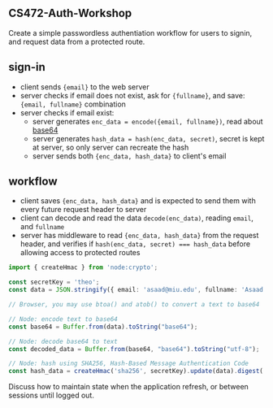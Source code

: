 ## CS472-Auth-Workshop
Create a simple passwordless authentiation workflow for users to signin, and request data from a protected route.

## sign-in
* client sends `{email}` to the web server
* server checks if email does not exist, ask for `{fullname}`, and save: `{email, fullname}` combination
* server checks if email exist:
  * server generates `enc_data = encode({email, fullname})`, read about [base64](https://stackoverflow.com/questions/201479/what-is-base-64-encoding-used-for)
  * server generates `hash_data = hash(enc_data, secret)`, secret is kept at server, so only server can recreate the hash
  * server sends both `{enc_data, hash_data}` to client's email

## workflow
* client saves `{enc_data, hash_data}` and is expected to send them with every future request header to server
* client can decode and read the data `decode(enc_data)`, reading `email`, and `fullname`
* server has middleware to read `{enc_data, hash_data}` from the request header, and verifies if `hash(enc_data, secret) === hash_data` before allowing access to protected routes

```typescript
import { createHmac } from 'node:crypto';

const secretKey = 'theo';
const data = JSON.stringify({ email: 'asaad@miu.edu', fullname: 'Asaad Saad' });

// Browser, you may use btoa() and atob() to convert a text to base64

// Node: encode text to base64
const base64 = Buffer.from(data).toString("base64");

// Node: decode base64 to text
const decoded_data = Buffer.from(base64, "base64").toString("utf-8");

// Node: hash using SHA256, Hash-Based Message Authentication Code
const hash_data = createHmac('sha256', secretKey).update(data).digest('hex');
```

Discuss how to maintain state when the application refresh, or between sessions until logged out.
